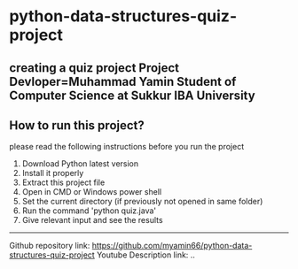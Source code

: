 # python-data-structures-quiz-project
creating a quiz project 
Project Devloper=Muhammad Yamin
Student of Computer Science at Sukkur IBA University
----------------------------------
How to run this project?
------------------------------------
please read the following instructions before you run  the project
1) Download Python latest version
2) Install it properly
3) Extract this project file 
4) Open in CMD or Windows power shell
5) Set the current directory (if previously not opened in same folder)
6) Run the command	'python quiz.java'
7) Give relevant input and see the results
--------------------------------------------------------------------
Github repository link:
		https://github.com/myamin66/python-data-structures-quiz-project
Youtube Description link:
		..
